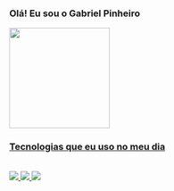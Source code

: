 ### Olá! Eu sou o Gabriel Pinheiro

<div class= "center">
<a href="https://github.com/Gabriel1Pinheiro">
<img height="180em" src="https://github-readme-stats.vercel.app/api/top-langs/?username=Gabriel1Pinheiro&layout=compact&langs_count=7&theme=dracula"/>
</div>

### Tecnologias que eu uso no meu dia
<div style="display: inline block"><br/>
<img src="https://img.shields.io/badge/Visual_Studio_Code-0078D4?style=for-the-badge&logo=visual%20studio%20code&logoColor=white" />
<img src="https://img.shields.io/badge/HTML5-E34F26?style=for-the-badge&logo=html5&logoColor=white">
<img src="https://img.shields.io/badge/CSS3-1572B6?style=for-the-badge&logo=css3&logoColor=white">
</div>
